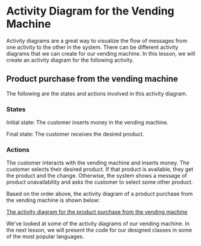 # Activity Diagram for the Vending Machine
Activity diagrams are a great way to visualize the flow of messages from one activity to the other in the system. There can be different activity diagrams that we can create for our vending machine. In this lesson, we will create an activity diagram for the following activity.

## Product purchase from the vending machine
The following are the states and actions involved in this activity diagram.

### States
Initial state: The customer inserts money in the vending machine.

Final state: The customer receives the desired product.

### Actions
The customer interacts with the vending machine and inserts money. The customer selects their desired product. If that product is available, they get the product and the change. Otherwise, the system shows a message of product unavailability and asks the customer to select some other product.

Based on the order above, the activity diagram of a product purchase from the vending machine is shown below:

[The activity diagram for the product purchase from the vending machine](./activity.png)

We've looked at some of the activity diagrams of our vending machine. In the next lesson, we will present the code for our designed classes in some of the most popular languages.
